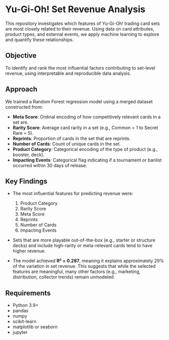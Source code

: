 # Yu-Gi-Oh! Set Revenue Analysis

This repository investigates which features of Yu-Gi-Oh! trading card sets are most closely related to their revenue. Using data on card attributes, product types, and external events, we apply machine learning to explore and quantify these relationships.

## Objective

To identify and rank the most influential factors contributing to set-level revenue, using interpretable and reproducible data analysis.

## Approach

We trained a Random Forest regression model using a merged dataset constructed from:

- **Meta Score**: Ordinal encoding of how competitively relevant cards in a set are.
- **Rarity Score**: Average card rarity in a set (e.g., Common = 1 to Secret Rare = 5).
- **Reprints**: Proportion of cards in the set that are reprints.
- **Number of Cards**: Count of unique cards in the set.
- **Product Category**: Categorical encoding of the type of product (e.g., booster, deck).
- **Impacting Events**: Categorical flag indicating if a tournament or banlist occurred within 30 days of release.

## Key Findings

- The most influential features for predicting revenue were:
  1. Product Category
  2. Rarity Score
  3. Meta Score
  4. Reprints
  5. Number of Cards
  6. Impacting Events

- Sets that are more playable out-of-the-box (e.g., starter or structure decks) and include high-rarity or meta-relevant cards tend to have higher revenue.

- The model achieved **R² = 0.287**, meaning it explains approximately 29% of the variation in set revenue. This suggests that while the selected features are meaningful, many other factors (e.g., marketing, distribution, collector trends) remain unmodeled.


## Requirements

- Python 3.9+
- pandas
- numpy
- scikit-learn
- matplotlib or seaborn
- jupyter

